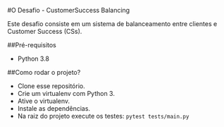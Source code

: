 #O Desafio - CustomerSuccess Balancing

Este desafio consiste em um sistema de balanceamento entre clientes e Customer Success (CSs).

##Pré-requisitos
- Python 3.8

##Como rodar o projeto?
- Clone esse repositório.
- Crie um virtualenv com Python 3.
- Ative o virtualenv.
- Instale as dependências.
- Na raiz do projeto execute os testes: `pytest tests/main.py`
